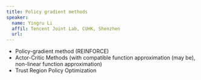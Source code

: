 ```yaml
---
title: Policy gradient methods 
speaker:
  name: Yingru Li
  affil: Tencent Joint Lab, CUHK, Shenzhen
  url: 
---
```


- Policy-gradient method (REINFORCE)
- Actor-Critic Methods (with compatible function approximation (may be), non-linear function approximation)
- Trust Region Policy Optimization